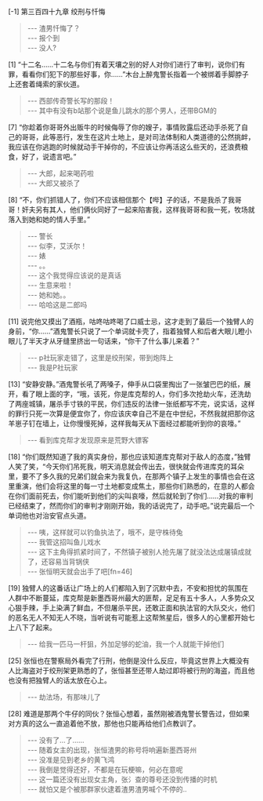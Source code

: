 
[-1] 第三百四十九章 绞刑与忏悔
>--- 渣男忏悔了？<br>
>--- 报个到<br>
>--- 没人?<br>

[1] “十二名……十二名与你们有着天壤之别的好人对你们进行了审判，说你们有罪，看看你们犯下的那些好事，你……”木台上醉鬼警长指着一个被绑着手脚脖子上还套着绳索的家伙道。
>--- 西部传奇警长写的那段！<br>
>--- 其中有没有b站那个说是鱼儿跳水的那个男人，还带BGM的<br>

[7] “你趁着你哥哥外出贩牛的时候侮辱了你的嫂子，事情败露后还动手杀死了自己的哥哥，此等恶行，发生在这片土地上，是对司法体制和人类道德的公然挑衅，我应该在你逃跑的时候就动手干掉你的，不应该让你再活这么些天的，还浪费粮食，好了，说遗言吧。”
>--- 大郎，起来喝药啦<br>
>--- 大郎又被杀了<br>

[8] “不，你们抓错人了，你们不应该相信那个【哔】子的话，不是我杀了我哥哥！奸夫另有其人，他们俩伙同好了一起来陷害我，这样我哥哥和我一死，牧场就落入到她和她的情人手里。”
>--- 警长<br>
>--- 似李，艾沃尔！<br>
>--- 婊<br>
>--- 。。<br>
>--- 这个我觉得应该说的是真话<br>
>--- 生意来啦！<br>
>--- 她和她。。<br>
>--- 哈哈这是二郎吗<br>

[11] 说完他又摸出了酒瓶，咕咚咕咚喝了口威士忌，这才走到了最后一个独臂人的身前，“你……”酒鬼警长只说了一个单词就卡壳了，指着独臂人和后者大眼儿瞪小眼儿了半天才从牙缝里挤出一句话来，“你干了什么事儿来着？”
>--- p社玩家走错了，这里是绞刑架，带到炮阵上<br>
>--- 我是P社玩家<br>

[13] “安静安静。”酒鬼警长吼了两嗓子，伸手从口袋里掏出了一张皱巴巴的纸，展开，看了眼上面的字，“哦，该死，你是库克帮的人，你们多次抢劫火车，还洗劫了两座城镇，屠杀手寸铁的平民，你们违反的法律一张纸都写不完，说实话，这样的罪行只死一次算是便宜你了，你应该庆幸自己不是在中世纪，不然我就把那你这羊崽子钉在墙上，让你慢慢死掉，这样我每天从下面经过都能听到你的哀嚎。”
>--- 看到库克帮才发现原来是荒野大镖客<br>

[18] “你们既然知道了我的真实身份，那也应该知道库克帮对于敌人的态度，”独臂人笑了笑，“今天你们吊死我，明天消息就会传出去，很快就会传进库克的耳朵里，要不了多久我的兄弟们就会来为我复仇，在那两个镇子上发生的事情也会在这里重演，他们会将这里的每一寸土地都变成焦土，那些你们熟悉的，在意的人都会在你们面前死去，你们能听到他们的尖叫哀嚎，然后就轮到了你们……对我的审判已经结束了，然而你们的审判才刚刚开始，我的话说完了，动手吧。”说完最后一个单词他也对治安官点头道。
>--- 咦，这样就可以钓鱼执法了，哦不，是守株待兔<br>
>--- 我管这招叫鱼儿戏水<br>
>--- 这下主角得抓紧时间了，不然镇子被别人抢先屠了就没法达成屠镇成就了，还容易当背锅侠<br>
>--- 张恒明天就会出手了吧[fn=46]<br>

[19] 独臂人的这番话让广场上的人们都陷入到了沉默中去，不安和担忧的氛围在人群中不断蔓延，库克帮是新墨西哥州最大的匪帮，足足有五十多人，人多势众又心狠手辣，手上染满了鲜血，不但屠杀平民，还敢正面和执法官的大队交火，他们的恶名无人不知无人不晓，当听说有可能惹上这帮煞星后，很多人的心里都开始七上八下了起来。
>--- 给我一匹马一杆狙，外加足够的蛇油，我一个人就能干掉他们<br>

[25] 张恒也在警察局外看完了行刑，他倒是没什么反应，毕竟这世界上大概没有人比海盗对于绞刑架更熟悉的了，张恒甚至还带人劫过即将被行刑的海盗，而且他也没有把独臂人的话太放在心上。
>--- 劫法场，有那味儿了<br>

[28] 难道是那两个牛仔的同伙？张恒心想着，虽然刚被酒鬼警长警告过，但如果对方真的这么一直追着他不放，那他也只能再给他们点教训了。
>--- 没有了…了……<br>
>--- 随着女主的出现，张恒渣男的称号将响遍新墨西哥州<br>
>--- 没准是见到老乡的黄飞鸿<br>
>--- 我倒是觉得还好，不都是在玩梗嘛，何必在意呢<br>
>--- 这一篇还没有出现女主角，张氵查的尊号还没到传播的时机<br>
>--- 就怕又是个被那群家伙逮着渣男渣男喊个不停的..<br>

